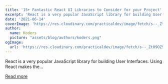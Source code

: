 ```yaml
---
title: '15+ Fantastic React UI Libraries to Consider for your Project'
excerpt: 'React is a very popular JavaScript library for building User Interfaces. Using React makes the...'
date: '2021-06-14'
coverImage: 'https://res.cloudinary.com/practicaldev/image/fetch/s--_Zt09OZS--/c_imagga_scale,f_auto,fl_progressive,h_420,q_auto,w_1000/https://dev-to-uploads.s3.amazonaws.com/uploads/articles/g5zvvlh36efxlukjizgv.png'
author:
  name: Koders
  picture: "assets/blog/authors/koders.png"
ogImage:
  url: 'https://res.cloudinary.com/practicaldev/image/fetch/s--_Zt09OZS--/c_imagga_scale,f_auto,fl_progressive,h_420,q_auto,w_1000/https://dev-to-uploads.s3.amazonaws.com/uploads/articles/g5zvvlh36efxlukjizgv.png'
---
```


React is a very popular JavaScript library for building User Interfaces. Using React makes the...

[Read more](https://dev.to/ubahthebuilder/15-fantastic-react-ui-libraries-to-consider-for-your-project-3iio)
